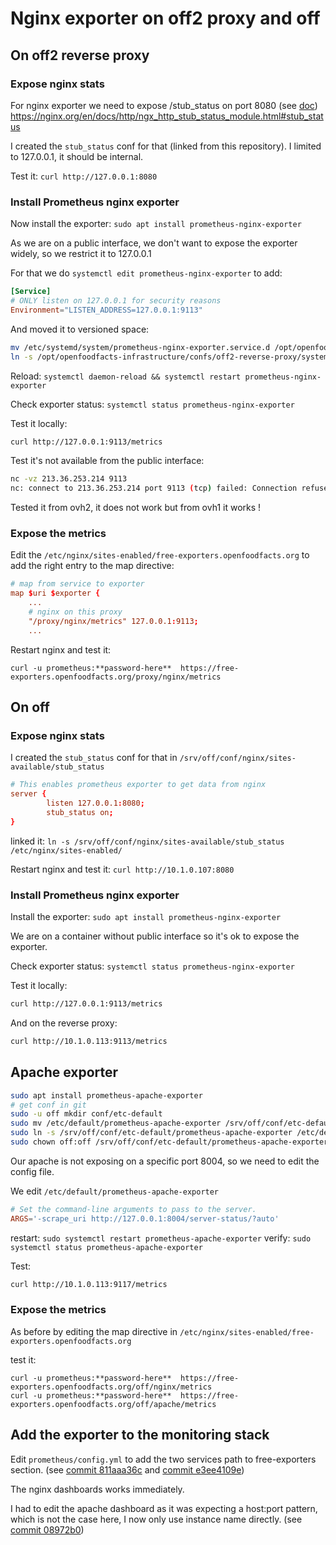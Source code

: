 # Nginx exporter on off2 proxy and off

## On off2 reverse proxy


### Expose nginx stats

For nginx exporter we need to expose /stub_status on port 8080 (see [doc](https://github.com/nginxinc/nginx-prometheus-exporter)) https://nginx.org/en/docs/http/ngx_http_stub_status_module.html#stub_status

I created the `stub_status` conf for that (linked from this repository). I limited to 127.0.0.1, it should be internal.

Test it: `curl http://127.0.0.1:8080`

### Install Prometheus nginx exporter

Now install the exporter:
`sudo apt install prometheus-nginx-exporter`

As we are on a public interface, we don't want to expose the exporter widely, so we restrict it to 127.0.0.1

For that we do `systemctl edit prometheus-nginx-exporter` to add:
```conf
[Service]
# ONLY listen on 127.0.0.1 for security reasons
Environment="LISTEN_ADDRESS=127.0.0.1:9113"
```
And moved it to versioned space:
```bash
mv /etc/systemd/system/prometheus-nginx-exporter.service.d /opt/openfoodfacts-infrastructure/confs/off2-reverse-proxy/systemd/system/ && \
ln -s /opt/openfoodfacts-infrastructure/confs/off2-reverse-proxy/systemd/system/prometheus-nginx-exporter.service.d /etc/systemd/system/
```

Reload: `systemctl daemon-reload && systemctl restart prometheus-nginx-exporter`

Check exporter status: `systemctl status prometheus-nginx-exporter`

Test it locally:
```bash
curl http://127.0.0.1:9113/metrics
```

Test it's not available from the public interface:
```bash
nc -vz 213.36.253.214 9113
nc: connect to 213.36.253.214 port 9113 (tcp) failed: Connection refused
```

Tested it from ovh2, it does not work but from ovh1 it works !

### Expose the metrics

Edit the `/etc/nginx/sites-enabled/free-exporters.openfoodfacts.org`
to add the right entry to the map directive:

```conf
# map from service to exporter
map $uri $exporter {
    ...
    # nginx on this proxy
    "/proxy/nginx/metrics" 127.0.0.1:9113;
    ...
```

Restart nginx and test it:
```
curl -u prometheus:**password-here**  https://free-exporters.openfoodfacts.org/proxy/nginx/metrics
```

## On off

### Expose nginx stats

I created the `stub_status` conf for that in `/srv/off/conf/nginx/sites-available/stub_status`
```conf
# This enables prometheus exporter to get data from nginx
server {
        listen 127.0.0.1:8080;
        stub_status on;
}
```
linked it:
`ln -s /srv/off/conf/nginx/sites-available/stub_status /etc/nginx/sites-enabled/`

Restart nginx and test it: `curl http://10.1.0.107:8080`

### Install Prometheus nginx exporter

Install the exporter:
`sudo apt install prometheus-nginx-exporter`

We are on a container without public interface so it's ok to expose the exporter.

Check exporter status: `systemctl status prometheus-nginx-exporter`

Test it locally:
```bash
curl http://127.0.0.1:9113/metrics
```

And on the reverse proxy:
```bash
curl http://10.1.0.113:9113/metrics
```

## Apache exporter

```bash
sudo apt install prometheus-apache-exporter
# get conf in git
sudo -u off mkdir conf/etc-default
sudo mv /etc/default/prometheus-apache-exporter /srv/off/conf/etc-default/
sudo ln -s /srv/off/conf/etc-default/prometheus-apache-exporter /etc/default/
sudo chown off:off /srv/off/conf/etc-default/prometheus-apache-exporter
```

Our apache is not exposing on a specific port 8004, so we need to edit the config file.

We edit `/etc/default/prometheus-apache-exporter`

```conf
# Set the command-line arguments to pass to the server.
ARGS='-scrape_uri http://127.0.0.1:8004/server-status/?auto'
```

restart: `sudo systemctl restart prometheus-apache-exporter`
verify:
`sudo systemctl status prometheus-apache-exporter`


Test:
```bash
curl http://10.1.0.113:9117/metrics
```

### Expose the metrics

As before by editing the map directive in `/etc/nginx/sites-enabled/free-exporters.openfoodfacts.org`

 test it:
```
curl -u prometheus:**password-here**  https://free-exporters.openfoodfacts.org/off/nginx/metrics
curl -u prometheus:**password-here**  https://free-exporters.openfoodfacts.org/off/apache/metrics
```

## Add the exporter to the monitoring stack

Edit `prometheus/config.yml` to add the two services path to free-exporters section.
(see [commit 811aaa36c](https://github.com/openfoodfacts/openfoodfacts-monitoring/commit/811aaa36c94b70e2b64e8fd3814b740023cf0d0b) and [commit e3ee4109e](https://github.com/openfoodfacts/openfoodfacts-monitoring/commit/e3ee4109eedfb391976a8784d3a919d8824f45bb))

The nginx dashboards works immediately.

I had to edit the apache dashboard as it was expecting a host:port pattern, which is not the case here,
I now only use instance name directly. (see [commit 08972b0](https://github.com/openfoodfacts/openfoodfacts-monitoring/commit/08972b0d0e97cb3e2f8813769ce56c961ce4e7df))